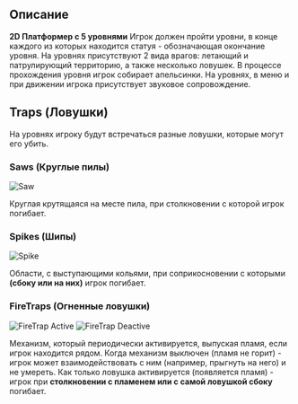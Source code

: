 ## Описание
**2D Платформер с 5 уровнями**
Игрок должен пройти уровни, в конце каждого из которых находится статуя - обозначающая окончание уровня.
На уровнях присутствуют 2 вида врагов: летающий и патрулирующий территорию, а также несколько ловушек.
В процессе прохождения уровня игрок собирает апельсинки.
На уровнях, в меню и при движении игрока присутствует звуковое сопровождение. 
## Traps (Ловушки)
На уровнях игроку будут встречаться разные ловушки, которые могут его убить.

### Saws (Круглые пилы)

![Saw](https://github.com/user-attachments/assets/dfc6b840-c7d1-428b-a4b0-be6418ea10b7)

Круглая крутящаяся на месте пила, при столкновении с которой игрок погибает.

### Spikes (Шипы) 
 ![Spike](https://github.com/user-attachments/assets/21d34437-494e-4eea-985d-b307354df600)

Области, с выступающими кольями, при соприкосновении с которыми **(сбоку или на них)** игрок погибает.

### FireTraps (Огненные ловушки)
![FireTrap Active](https://github.com/user-attachments/assets/ba6431a2-8a05-486b-97d2-515511c2a782)
![FireTrap Deactive](https://github.com/user-attachments/assets/e8a89a2b-679e-47d8-8f1a-1555e6c34a62)


Механизм, который периодически активируется, выпуская пламя, если игрок находится рядом. Когда механизм выключен (пламя не горит) - игрок может взаимодействовать с ним (например, прыгнуть на него) и не умереть. Как только ловушка активируется (появляется пламя) - игрок при **столкновении с пламенем или с самой ловушкой сбоку** погибает.
